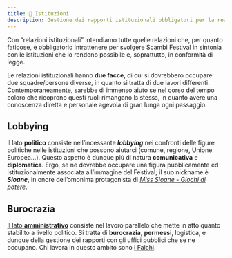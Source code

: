 ```yaml
---
title: 🏢 Istituzioni
description: Gestione dei rapporti istituzionali obbligatori per la realizzazione del festival
---
```

Con “relazioni istituzionali” intendiamo tutte quelle relazioni che, per quanto faticose, è obbligatorio intrattenere per svolgere Scambi Festival in sintonia con le istituzioni che lo rendono possibile e, soprattutto, in conformità di legge.

Le relazioni istituzionali hanno **due facce**, di cui si dovrebbero occupare due squadre/persone diverse, in quanto si tratta di due lavori differenti. Contemporaneamente, sarebbe di immenso aiuto se nel corso del tempo coloro che ricoprono questi ruoli rimangano lз stessз, in quanto avere una conoscenza diretta e personale agevola di gran lunga ogni passaggio.

## Lobbying

Il lato **politico** consiste nell’incessante _**lobbying**_ nei confronti delle figure politiche nelle istituzioni che possono aiutarci (comune, regione, Unione Europea…). Questo aspetto è dunque più di natura **comunicativa** e **diplomatica**. Ergo, se ne dovrebbe occupare una figura pubblicamente ed istituzionalmente associata all’immagine del Festival; il suo nickname è _**Sloane**_, in onore dell’omonima protagonista di [<cite>Miss Sloane - Giochi di potere</cite>](https://it.wikipedia.org/wiki/Miss_Sloane_-_Giochi_di_potere).

## Burocrazia

[Il lato **amministrativo**](./#undefined) consiste nel lavoro parallelo che mette in atto quanto stabilito a livello politico. Si tratta di **burocrazia**, **permessi**, logistica, e dunque della gestione dei rapporti con gli uffici pubblici che se ne occupano. Chi lavora in questo ambito sono [i Falchi](../../staff/teams/#falchi).
